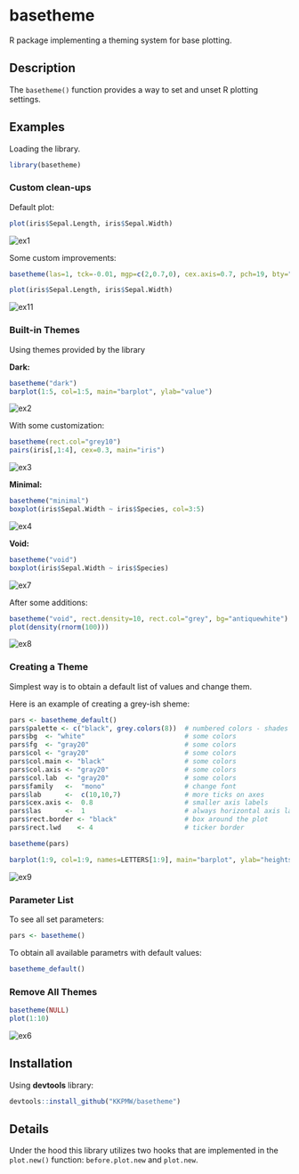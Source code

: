 # basetheme #

R package implementing a theming system for base plotting.

## Description ##

The `basetheme()` function provides a way to set and unset R plotting settings.

## Examples ##

Loading the library.


```r
library(basetheme)
```

### Custom clean-ups ###

Default plot:


```r
plot(iris$Sepal.Length, iris$Sepal.Width)
```

![ex1](https://i.imgur.com/ky5f8Qr.png)

Some custom improvements:


```r
basetheme(las=1, tck=-0.01, mgp=c(2,0.7,0), cex.axis=0.7, pch=19, bty="l")

plot(iris$Sepal.Length, iris$Sepal.Width)
```

![ex11](https://i.imgur.com/0MVqglB.png)

### Built-in Themes ###

Using themes provided by the library

**Dark:**


```r
basetheme("dark")
barplot(1:5, col=1:5, main="barplot", ylab="value")
```

![ex2](https://i.imgur.com/EPJElFk.png)

With some customization:


```r
basetheme(rect.col="grey10")
pairs(iris[,1:4], cex=0.3, main="iris")
```

![ex3](https://i.imgur.com/dhOlU85.png)

**Minimal:**


```r
basetheme("minimal")
boxplot(iris$Sepal.Width ~ iris$Species, col=3:5)
```

![ex4](https://i.imgur.com/KHf34Fi.png)

**Void:**

```r
basetheme("void")
boxplot(iris$Sepal.Width ~ iris$Species)
```

![ex7](https://i.imgur.com/pCZowdY.png)

After some additions:

```r
basetheme("void", rect.density=10, rect.col="grey", bg="antiquewhite")
plot(density(rnorm(100)))
```

![ex8](https://i.imgur.com/WdJo0Yp.png)

### Creating a Theme ###

Simplest way is to obtain a default list of values and change them.

Here is an example of creating a grey-ish sheme:

```r
pars <- basetheme_default()
pars$palette <- c("black", grey.colors(8))  # numbered colors - shades of grey
pars$bg  <- "white"                         # some colors
pars$fg  <- "gray20"                        # some colors
pars$col <- "gray20"                        # some colors
pars$col.main <- "black"                    # some colors
pars$col.axis <- "gray20"                   # some colors
pars$col.lab  <- "gray20"                   # some colors
pars$family   <-  "mono"                    # change font
pars$lab      <-  c(10,10,7)                # more ticks on axes
pars$cex.axis <-  0.8                       # smaller axis labels
pars$las      <-  1                         # always horizontal axis labels
pars$rect.border <- "black"                 # box around the plot
pars$rect.lwd    <- 4                       # ticker border

basetheme(pars)

barplot(1:9, col=1:9, names=LETTERS[1:9], main="barplot", ylab="heights")

```

![ex9](https://i.imgur.com/qR1T4P7.png)


### Parameter List ###

To see all set parameters:

```r
pars <- basetheme()
```

To obtain all available parametrs with default values:

```r
basetheme_default()
```

### Remove All Themes ###


```r
basetheme(NULL)
plot(1:10)
```

![ex6](https://i.imgur.com/eIhP3tL.png)

## Installation ##

Using **devtools** library:

```r
devtools::install_github("KKPMW/basetheme")
```

## Details ##

Under the hood this library utilizes two hooks that are implemented in the `plot.new()` function:
`before.plot.new` and `plot.new`.

